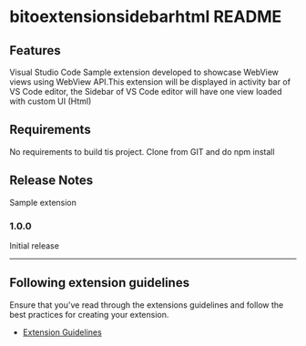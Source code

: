 # bitoextensionsidebarhtml README

## Features

Visual Studio Code Sample extension developed to showcase WebView views using WebView API.This extension will be displayed
in activity bar of VS Code editor, the Sidebar of VS Code editor will have one view loaded with custom UI (Html)

## Requirements

No requirements to build tis project. Clone from GIT and do npm install


## Release Notes

Sample extension

### 1.0.0

Initial release

-----------------------------------------------------------------------------------------------------------
## Following extension guidelines

Ensure that you've read through the extensions guidelines and follow the best practices for creating your extension.

* [Extension Guidelines](https://code.visualstudio.com/api/references/extension-guidelines)